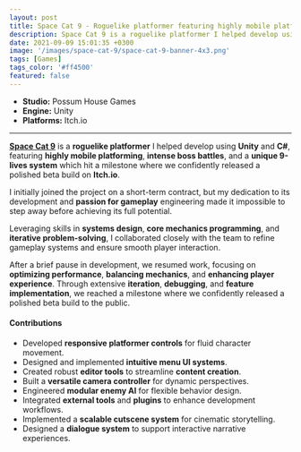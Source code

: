 ```yaml
---
layout: post
title: Space Cat 9 - Roguelike platformer featuring highly mobile platforming
description: Space Cat 9 is a roguelike platformer I helped develop using Unity and C#, featuring highly mobile platforming, intense boss battles, and a unique 9-lives system which hit a milestone where we confidently released a polished beta build on Itch.io.
date: 2021-09-09 15:01:35 +0300
image: '/images/space-cat-9/space-cat-9-banner-4x3.png'
tags: [Games]
tags_color: '#ff4500'
featured: false
---
```


- **Studio:** Possum House Games
- **Engine:** Unity
- **Platforms:** Itch.io

---

**[Space Cat 9](https://possumhousegames.com/space_cat_nine/)** is a **roguelike platformer** I helped develop using **Unity** and **C#**, featuring **highly mobile platforming**, **intense boss battles**, and a **unique 9-lives system** which hit a milestone where we confidently released a polished beta build on **Itch.io**.

I initially joined the project on a short-term contract, but my dedication to its development and **passion for gameplay** engineering made it impossible to step away before achieving its full potential.

Leveraging skills in **systems design**, **core mechanics programming**, and **iterative problem-solving**, I collaborated closely with the team to refine gameplay systems and ensure smooth player interaction.

After a brief pause in development, we resumed work, focusing on **optimizing performance**, **balancing mechanics**, and **enhancing player experience**. Through extensive **iteration**, **debugging**, and **feature implementation**, we reached a milestone where we confidently released a polished beta build to the public.
#### Contributions

- Developed **responsive platformer controls** for fluid character movement.
- Designed and implemented **intuitive menu UI systems**.
- Created robust **editor tools** to streamline **content creation**.
- Built a **versatile camera controller** for dynamic perspectives.
- Engineered **modular enemy AI** for flexible behavior design.
- Integrated **external tools** and **plugins** to enhance development workflows.
- Implemented a **scalable cutscene system** for cinematic storytelling.
- Designed a **dialogue system** to support interactive narrative experiences.